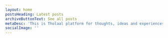 ```yaml
---
layout: home
postsHeading: Latest posts
archiveButtonText: See all posts
metaDesc: 'This is Tholaal platform for thoughts, ideas and experiences about designing and programming embedded systems.'
socialImage: ''
---
```

